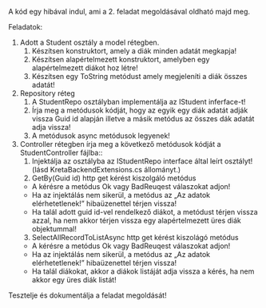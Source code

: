 A kód egy hibával indul, ami a 2. feladat megoldásával oldható majd meg.

Feladatok:

1. Adott a Student osztály a model rétegben.
   1. Készítsen konstruktort, amely a diák minden adatát megkapja!
   1. Készítsen alapértelmezett konstruktort, amelyben egy alapértelmezett diákot hoz létre!
   1. Készítsen egy ToString metódust amely megjeleníti a diák összes adatát!
1. Repository réteg
   1. A StudentRepo osztályban implementálja az IStudent inferface-t!
   1. Írja meg a metódusok kódját, hogy az egyik egy diák adatát adják vissza Guid  id alapján illetve a másik metódus az összes dák adatát adja vissza!
   1. A metódusok async metódusok legyenek!
1. Controller rétegben írja meg a következő metódusok kódját a StudentController fájlba::
    1. Injektálja az osztályba az IStudentRepo interface által leírt osztályt! (lásd KretaBackendExtensions.cs állományt.)
    2. GetBy(Guid id) http get kérést kiszolgáló metódus
      - A kérésre a metódus Ok vagy BadReuqest válaszokat adjon!
      - Ha az injektálás nem sikerül, a metódus az „Az adatok elérhetetlenek!” hibaüzenettel térjen vissza!
      - Ha talál adott guid id-vel rendelkező diákot, a metódust térjen vissza azzal, ha nem akkor térjen vissza egy alapértelmezett üres diák objektummal!
    3. SelectAllRecordToListAsync http get kérést kiszolágó metódus
      - A kérésre a metódus Ok vagy BadReuqest válaszokat adjon!
      - Ha az injektálás nem sikerül, a metódus az „Az adatok elérhetetlenek!” hibaüzenettel térjen vissza!
      - Ha talál diákokat, akkor a diákok listáját adja vissza a kérés, ha nem akkor egy üres diák listát!

Tesztelje és dokumentálja a feladat megoldását!
